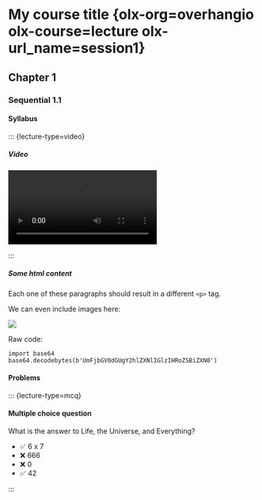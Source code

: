 # My course title {olx-org=overhangio olx-course=lecture olx-url_name=session1}

## Chapter 1

### Sequential 1.1

#### Syllabus

::: {lecture-type=video}

##### Video

![](https://s3.amazonaws.com/edx-course-videos/edx-edx101/EDXSPCPJSP13-H010000_100.mp4)

:::

##### Some html content

Each one of these paragraphs should result in a different `<p>` tag.

We can even include images here:

![](https://www.google.com/images/logo.png)

Raw code:

    import base64
    base64.decodebytes(b'UmFjbGV0dGUgY2hlZXNlIGlzIHRoZSBiZXN0')

#### Problems

::: {lecture-type=mcq}

#### Multiple choice question

What is the answer to Life, the Universe, and Everything?

* ✅ 6 x 7
* ❌ 666
* ❌ 0
* ✅ 42

:::
